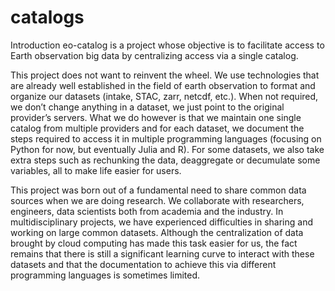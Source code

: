 # catalogs

Introduction
eo-catalog is a project whose objective is to facilitate access to Earth observation big data by centralizing access via a single catalog.

This project does not want to reinvent the wheel. We use technologies that are already well established in the field of earth observation to format and organize our datasets (intake, STAC, zarr, netcdf, etc.). When not required, we don’t change anything in a dataset, we just point to the original provider’s servers. What we do however is that we maintain one single catalog from multiple providers and for each dataset, we document the steps required to access it in multiple programming languages (focusing on Python for now, but eventually Julia and R). For some datasets, we also take extra steps such as rechunking the data, deaggregate or decumulate some variables, all to make life easier for users.

This project was born out of a fundamental need to share common data sources when we are doing research. We collaborate with researchers, engineers, data scientists both from academia and the industry. In multidisciplinary projects, we have experienced difficulties in sharing and working on large common datasets. Although the centralization of data brought by cloud computing has made this task easier for us, the fact remains that there is still a significant learning curve to interact with these datasets and that the documentation to achieve this via different programming languages is sometimes limited.
